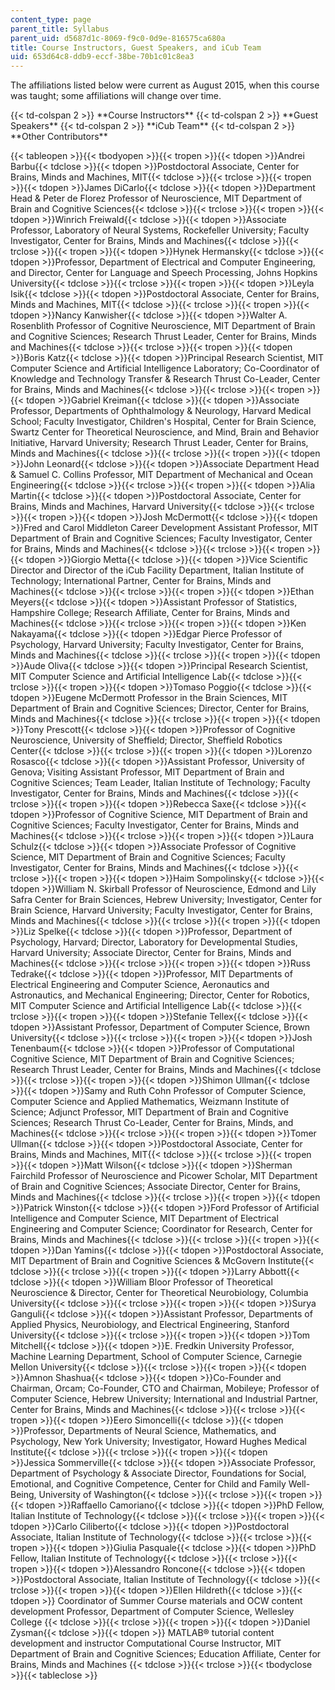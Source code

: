 ```yaml
---
content_type: page
parent_title: Syllabus
parent_uid: d5687d1c-8069-f9c0-0d9e-816575ca680a
title: Course Instructors, Guest Speakers, and iCub Team
uid: 653d64c8-ddb9-eccf-38be-70b1c01c8ea3
---
```

The affiliations listed below were current as August 2015, when this course was taught; some affiliations will change over time.

{{\< td-colspan 2 >}} \*\*Course Instructors\*\* {{\< td-colspan 2 >}} \*\*Guest Speakers\*\* {{\< td-colspan 2 >}} \*\*iCub Team\*\* {{\< td-colspan 2 >}} \*\*Other Contributors\*\*

{{< tableopen >}}{{< tbodyopen >}}{{< tropen >}}{{< tdopen >}}Andrei Barbu{{< tdclose >}}{{< tdopen >}}Postdoctoral Associate, Center for Brains, Minds and Machines, MIT{{< tdclose >}}{{< trclose >}}{{< tropen >}}{{< tdopen >}}James DiCarlo{{< tdclose >}}{{< tdopen >}}Department Head & Peter de Florez Professor of Neuroscience, MIT Department of Brain and Cognitive Sciences{{< tdclose >}}{{< trclose >}}{{< tropen >}}{{< tdopen >}}Winrich Freiwald{{< tdclose >}}{{< tdopen >}}Associate Professor, Laboratory of Neural Systems, Rockefeller University; Faculty Investigator, Center for Brains, Minds and Machines{{< tdclose >}}{{< trclose >}}{{< tropen >}}{{< tdopen >}}Hynek Hermansky{{< tdclose >}}{{< tdopen >}}Professor, Department of Electrical and Computer Engineering, and Director, Center for Language and Speech Processing, Johns Hopkins University{{< tdclose >}}{{< trclose >}}{{< tropen >}}{{< tdopen >}}Leyla Isik{{< tdclose >}}{{< tdopen >}}Postdoctoral Associate, Center for Brains, Minds and Machines, MIT{{< tdclose >}}{{< trclose >}}{{< tropen >}}{{< tdopen >}}Nancy Kanwisher{{< tdclose >}}{{< tdopen >}}Walter A. Rosenblith Professor of Cognitive Neuroscience, MIT Department of Brain and Cognitive Sciences; Research Thrust Leader, Center for Brains, Minds and Machines{{< tdclose >}}{{< trclose >}}{{< tropen >}}{{< tdopen >}}Boris Katz{{< tdclose >}}{{< tdopen >}}Principal Research Scientist, MIT Computer Science and Artificial Intelligence Laboratory; Co-Coordinator of Knowledge and Technology Transfer & Research Thrust Co-Leader, Center for Brains, Minds and Machines{{< tdclose >}}{{< trclose >}}{{< tropen >}}{{< tdopen >}}Gabriel Kreiman{{< tdclose >}}{{< tdopen >}}Associate Professor, Departments of Ophthalmology & Neurology, Harvard Medical School; Faculty Investigator, Children's Hospital, Center for Brain Science, Swartz Center for Theoretical Neuroscience, and Mind, Brain and Behavior Initiative, Harvard University; Research Thrust Leader, Center for Brains, Minds and Machines{{< tdclose >}}{{< trclose >}}{{< tropen >}}{{< tdopen >}}John Leonard{{< tdclose >}}{{< tdopen >}}Associate Department Head & Samuel C. Collins Professor, MIT Department of Mechanical and Ocean Engineering{{< tdclose >}}{{< trclose >}}{{< tropen >}}{{< tdopen >}}Alia Martin{{< tdclose >}}{{< tdopen >}}Postdoctoral Associate, Center for Brains, Minds and Machines, Harvard University{{< tdclose >}}{{< trclose >}}{{< tropen >}}{{< tdopen >}}Josh McDermott{{< tdclose >}}{{< tdopen >}}Fred and Carol Middleton Career Development Assistant Professor, MIT Department of Brain and Cognitive Sciences; Faculty Investigator, Center for Brains, Minds and Machines{{< tdclose >}}{{< trclose >}}{{< tropen >}}{{< tdopen >}}Giorgio Metta{{< tdclose >}}{{< tdopen >}}Vice Scientific Director and Director of the iCub Facility Department, Italian Institute of Technology; International Partner, Center for Brains, Minds and Machines{{< tdclose >}}{{< trclose >}}{{< tropen >}}{{< tdopen >}}Ethan Meyers{{< tdclose >}}{{< tdopen >}}Assistant Professor of Statistics, Hampshire College; Research Affiliate, Center for Brains, Minds and Machines{{< tdclose >}}{{< trclose >}}{{< tropen >}}{{< tdopen >}}Ken Nakayama{{< tdclose >}}{{< tdopen >}}Edgar Pierce Professor of Psychology, Harvard University; Faculty Investigator, Center for Brains, Minds and Machines{{< tdclose >}}{{< trclose >}}{{< tropen >}}{{< tdopen >}}Aude Oliva{{< tdclose >}}{{< tdopen >}}Principal Research Scientist, MIT Computer Science and Artificial Intelligence Lab{{< tdclose >}}{{< trclose >}}{{< tropen >}}{{< tdopen >}}Tomaso Poggio{{< tdclose >}}{{< tdopen >}}Eugene McDermott Professor in the Brain Sciences, MIT Department of Brain and Cognitive Sciences; Director, Center for Brains, Minds and Machines{{< tdclose >}}{{< trclose >}}{{< tropen >}}{{< tdopen >}}Tony Prescott{{< tdclose >}}{{< tdopen >}}Professor of Cognitive Neuroscience, University of Sheffield; Director, Sheffield Robotics Center{{< tdclose >}}{{< trclose >}}{{< tropen >}}{{< tdopen >}}Lorenzo Rosasco{{< tdclose >}}{{< tdopen >}}Assistant Professor, University of Genova; Visiting Assistant Professor, MIT Department of Brain and Cognitive Sciences; Team Leader, Italian Institute of Technology; Faculty Investigator, Center for Brains, Minds and Machines{{< tdclose >}}{{< trclose >}}{{< tropen >}}{{< tdopen >}}Rebecca Saxe{{< tdclose >}}{{< tdopen >}}Professor of Cognitive Science, MIT Department of Brain and Cognitive Sciences; Faculty Investigator, Center for Brains, Minds and Machines{{< tdclose >}}{{< trclose >}}{{< tropen >}}{{< tdopen >}}Laura Schulz{{< tdclose >}}{{< tdopen >}}Associate Professor of Cognitive Science, MIT Department of Brain and Cognitive Sciences; Faculty Investigator, Center for Brains, Minds and Machines{{< tdclose >}}{{< trclose >}}{{< tropen >}}{{< tdopen >}}Haim Sompolinsky{{< tdclose >}}{{< tdopen >}}William N. Skirball Professor of Neuroscience, Edmond and Lily Safra Center for Brain Sciences, Hebrew University; Investigator, Center for Brain Science, Harvard University; Faculty Investigator, Center for Brains, Minds and Machines{{< tdclose >}}{{< trclose >}}{{< tropen >}}{{< tdopen >}}Liz Spelke{{< tdclose >}}{{< tdopen >}}Professor, Department of Psychology, Harvard; Director, Laboratory for Developmental Studies, Harvard University; Associate Director, Center for Brains, Minds and Machines{{< tdclose >}}{{< trclose >}}{{< tropen >}}{{< tdopen >}}Russ Tedrake{{< tdclose >}}{{< tdopen >}}Professor, MIT Departments of Electrical Engineering and Computer Science, Aeronautics and Astronautics, and Mechanical Engineering; Director, Center for Robotics, MIT Computer Science and Artificial Intelligence Lab{{< tdclose >}}{{< trclose >}}{{< tropen >}}{{< tdopen >}}Stefanie Tellex{{< tdclose >}}{{< tdopen >}}Assistant Professor, Department of Computer Science, Brown University{{< tdclose >}}{{< trclose >}}{{< tropen >}}{{< tdopen >}}Josh Tenenbaum{{< tdclose >}}{{< tdopen >}}Professor of Computational Cognitive Science, MIT Department of Brain and Cognitive Sciences; Research Thrust Leader, Center for Brains, Minds and Machines{{< tdclose >}}{{< trclose >}}{{< tropen >}}{{< tdopen >}}Shimon Ullman{{< tdclose >}}{{< tdopen >}}Samy and Ruth Cohn Professor of Computer Science, Computer Science and Applied Mathematics, Weizmann Institute of Science; Adjunct Professor, MIT Department of Brain and Cognitive Sciences; Research Thrust Co-Leader, Center for Brains, Minds, and Machines{{< tdclose >}}{{< trclose >}}{{< tropen >}}{{< tdopen >}}Tomer Ullman{{< tdclose >}}{{< tdopen >}}Postdoctoral Associate, Center for Brains, Minds and Machines, MIT{{< tdclose >}}{{< trclose >}}{{< tropen >}}{{< tdopen >}}Matt Wilson{{< tdclose >}}{{< tdopen >}}Sherman Fairchild Professor of Neuroscience and Picower Scholar, MIT Department of Brain and Cognitive Sciences; Associate Director, Center for Brains, Minds and Machines{{< tdclose >}}{{< trclose >}}{{< tropen >}}{{< tdopen >}}Patrick Winston{{< tdclose >}}{{< tdopen >}}Ford Professor of Artificial Intelligence and Computer Science, MIT Department of Electrical Engineering and Computer Science; Coordinator for Research, Center for Brains, Minds and Machines{{< tdclose >}}{{< trclose >}}{{< tropen >}}{{< tdopen >}}Dan Yamins{{< tdclose >}}{{< tdopen >}}Postdoctoral Associate, MIT Department of Brain and Cognitive Sciences & McGovern Institute{{< tdclose >}}{{< trclose >}}{{< tropen >}}{{< tdopen >}}Larry Abbott{{< tdclose >}}{{< tdopen >}}William Bloor Professor of Theoretical Neuroscience & Director, Center for Theoretical Neurobiology, Columbia University{{< tdclose >}}{{< trclose >}}{{< tropen >}}{{< tdopen >}}Surya Ganguli{{< tdclose >}}{{< tdopen >}}Assistant Professor, Departments of Applied Physics, Neurobiology, and Electrical Engineering, Stanford University{{< tdclose >}}{{< trclose >}}{{< tropen >}}{{< tdopen >}}Tom Mitchell{{< tdclose >}}{{< tdopen >}}E. Fredkin University Professor, Machine Learning Department, School of Computer Science, Carnegie Mellon University{{< tdclose >}}{{< trclose >}}{{< tropen >}}{{< tdopen >}}Amnon Shashua{{< tdclose >}}{{< tdopen >}}Co-Founder and Chairman, Orcam; Co-Founder, CTO and Chairman, Mobileye; Professor of Computer Science, Hebrew University; International and Industrial Partner, Center for Brains, Minds and Machines{{< tdclose >}}{{< trclose >}}{{< tropen >}}{{< tdopen >}}Eero Simoncelli{{< tdclose >}}{{< tdopen >}}Professor, Departments of Neural Science, Mathematics, and Psychology, New York University; Investigator, Howard Hughes Medical Institute{{< tdclose >}}{{< trclose >}}{{< tropen >}}{{< tdopen >}}Jessica Sommerville{{< tdclose >}}{{< tdopen >}}Associate Professor, Department of Psychology & Associate Director, Foundations for Social, Emotional, and Cognitive Competence, Center for Child and Family Well-Being, University of Washington{{< tdclose >}}{{< trclose >}}{{< tropen >}}{{< tdopen >}}Raffaello Camoriano{{< tdclose >}}{{< tdopen >}}PhD Fellow, Italian Institute of Technology{{< tdclose >}}{{< trclose >}}{{< tropen >}}{{< tdopen >}}Carlo Ciliberto{{< tdclose >}}{{< tdopen >}}Postdoctoral Associate, Italian Institute of Technology{{< tdclose >}}{{< trclose >}}{{< tropen >}}{{< tdopen >}}Giulia Pasquale{{< tdclose >}}{{< tdopen >}}PhD Fellow, Italian Institute of Technology{{< tdclose >}}{{< trclose >}}{{< tropen >}}{{< tdopen >}}Alessandro Roncone{{< tdclose >}}{{< tdopen >}}Postdoctoral Associate, Italian Institute of Technology{{< tdclose >}}{{< trclose >}}{{< tropen >}}{{< tdopen >}}Ellen Hildreth{{< tdclose >}}{{< tdopen >}}
Coordinator of Summer Course materials and OCW content development
Professor, Department of Computer Science, Wellesley College
{{< tdclose >}}{{< trclose >}}{{< tropen >}}{{< tdopen >}}Daniel Zysman{{< tdclose >}}{{< tdopen >}}
MATLAB® tutorial content development and instructor
Computational Course Instructor, MIT Department of Brain and Cognitive Sciences; Education Affiliate, Center for Brains, Minds and Machines
{{< tdclose >}}{{< trclose >}}{{< tbodyclose >}}{{< tableclose >}}